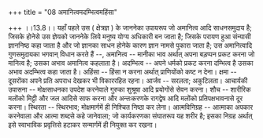 +++
title = "08 अमानित्वमदम्भित्वमहिंसा"

+++
।।13.8।। यहाँ पहले उस ( क्षेत्रज्ञ ) के जाननेका उपायरूप जो अमानित्व आदि
साधनसमुदाय है; जिसके होनेसे उस ज्ञेयको जाननेके लिये मनुष्य योग्य अधिकारी
बन जाता है; जिसके परायण हुआ संन्यासी ज्ञाननिष्ठ कहा जाता है और जो
ज्ञानका साधन होनेके कारण ज्ञान नामसे पुकारा जाता है; उस अमानित्वादि
गुणसमुदायका भगवान् विधान करते हैं --, अमानित्व -- मानीका भाव अर्थात्
अपना बड़प्पन प्रकट करना जो मानित्व है; उसका अभाव अमानित्व कहलाता है।
अदम्भित्व -- अपने धर्मको प्रकट करना दम्भित्व है उसका अभाव अदम्भित्व कहा
जाता है। अहिंसा -- हिंसा न करना अर्थात् प्राणियोंको कष्ट न देना। क्षमा
-- दूसरोंका अपने प्रति अपराध देखकर भी विकाररहित रहना। आर्जव -- सरलता;
अकुटिलता। आचार्यकी उपासना -- मोक्षसाधनका उपदेश करनेवाले गुरुका शुश्रूषा
आदि प्रयोगोंसे सेवन करना। शौच -- शारीरिक मलोंको मिट्टी और जल आदिसे साफ
करना और अन्तःकरणके रागद्वेष आदि मलोंको प्रतिपक्षभावनासे दूर करना।
स्थिरता -- स्थिरभाव; मोक्षमार्गमें ही निश्चित निष्ठा कर लेना।
आत्मविनिग्रह -- आत्माका अपकार करनेवाला और आत्मा शब्दसे कहे जानेवाला; जो
कार्यकरणका संघातरूप यह शरीर है; इसका निग्रह अर्थात् इसे स्वाभाविक
प्रवृत्तिसे हटाकर सन्मार्गमें ही नियुक्त कर रखना।

